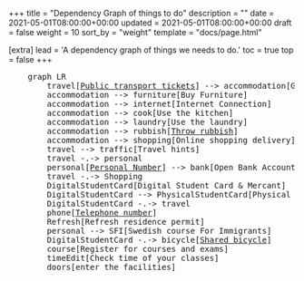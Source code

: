 +++
title = "Dependency Graph of things to do"
description = ""
date = 2021-05-01T08:00:00+00:00
updated = 2021-05-01T08:00:00+00:00
draft = false
weight = 10
sort_by = "weight"
template = "docs/page.html"

[extra]
lead = 'A dependency graph of things we needs to do.'
toc = true
top = false
+++

<pre class="mermaid">
    graph LR
        travel[<a href="/docs/transport/ticket">Public transport tickets</a>] --> accommodation[Get accommodation keys]
        accommodation --> furniture[Buy Furniture]
        accommodation --> internet[Internet Connection]
        accommodation --> cook[Use the kitchen]
        accommodation --> laundry[Use the laundry]
        accommodation --> rubbish[<a href="/docs/living/rubbish">Throw rubbish</a>]
        accommodation --> shopping[Online shopping delivery]
        travel --> traffic[Travel hints]
        travel -.-> personal
        personal[<a href="/docs/id/personal-number">Personal Number</a>] --> bank[Open Bank Account]
        travel -.-> Shopping
        DigitalStudentCard[Digital Student Card & Mercant]
        DigitalStudentCard --> PhysicalStudentCard[Physical Student Card]
        DigitalStudentCard -.-> travel
        phone[<a href="/docs/phone/circ-sim/">Telephone number</a>]
        Refresh[Refresh residence permit]
        personal --> SFI[Swedish course For Immigrants]
        DigitalStudentCard -.-> bicycle[<a href="/docs/transport/shared-bicycle/">Shared bicycle</a>]
        course[Register for courses and exams]
        timeEdit[Check time of your classes]
        doors[enter the facilities]
</pre>

<script type="module">
    import mermaid from 'https://cdn.jsdelivr.net/npm/mermaid@10/dist/mermaid.esm.min.mjs';
    mermaid.initialize({
        startOnLoad: true,
        theme: 'base',
        themeVariables: {
            primaryColor: '#6699FF',
            lineColor: '#F8B229',
        }
    });
</script>
